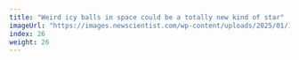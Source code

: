 ```yaml
---
title: "Weird icy balls in space could be a totally new kind of star"
imageUrl: "https://images.newscientist.com/wp-content/uploads/2025/01/17171649/SEI_236310831.jpg?width=788"
index: 26
weight: 26
---
```

